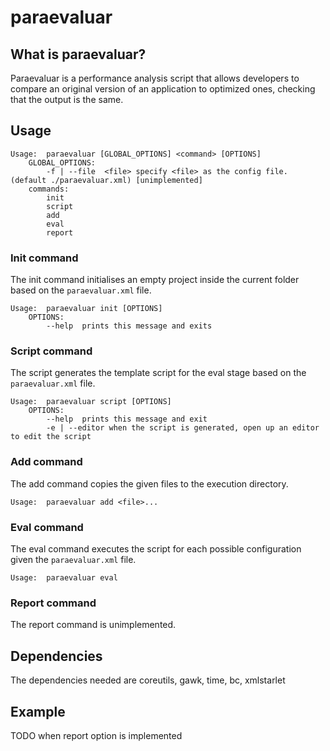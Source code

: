 
# paraevaluar

## What is paraevaluar?

Paraevaluar is a performance analysis script that allows developers to compare an original version of an application to optimized ones, checking that the output is the same.

## Usage
```
Usage:	paraevaluar [GLOBAL_OPTIONS] <command> [OPTIONS]
	GLOBAL_OPTIONS:
		-f | --file  <file> specify <file> as the config file. (default ./paraevaluar.xml) [unimplemented]
	commands:
		init
		script
		add
		eval
		report
```
### Init command
The init command initialises an empty project inside the current folder based on the `paraevaluar.xml` file.	
```
Usage:	paraevaluar init [OPTIONS]
	OPTIONS:
		--help	prints this message and exits	
```
### Script command
The script generates the template script for the eval stage based on the `paraevaluar.xml` file.
```
Usage:	paraevaluar script [OPTIONS]
	OPTIONS:
		--help	prints this message and exit
		-e | --editor when the script is generated, open up an editor to edit the script
```
### Add command
The add command copies the given files to the execution directory.
```
Usage:	paraevaluar add <file>...
```
### Eval command
The eval command executes the script for each possible configuration given the `paraevaluar.xml` file.
```
Usage:	paraevaluar eval
```

### Report command
The report command is unimplemented.

## Dependencies
The dependencies needed are coreutils, gawk, time, bc, xmlstarlet

## Example
TODO when report option is implemented
```
